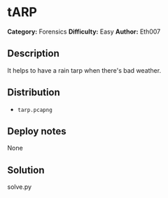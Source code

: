 # tARP
**Category:** Forensics
**Difficulty:** Easy
**Author:** Eth007

## Description

It helps to have a rain tarp when there's bad weather.

## Distribution

- `tarp.pcapng`

## Deploy notes

None

## Solution

solve.py

